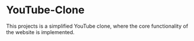 # YouTube-Clone
This projects is a simplified YouTube clone, where the core functionality of the website is implemented.
